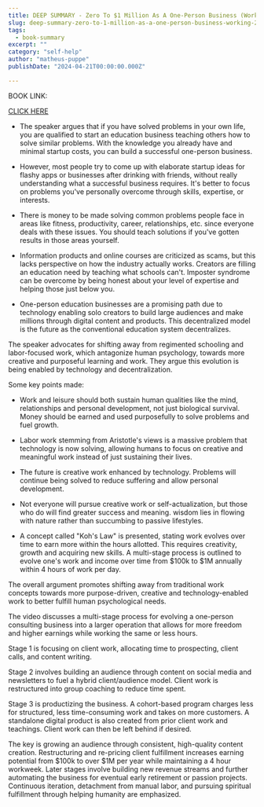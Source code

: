 ```yaml
---
title: DEEP SUMMARY - Zero To $1 Million As A One-Person Business (Working 2-4 Hours A Day) - Inglês (Estados Unidos)
slug: deep-summary-zero-to-1-million-as-a-one-person-business-working-2-4-hours-a-day-inglês-estados-unidos-
tags: 
  - book-summary
excerpt: ""
category: "self-help"
author: "matheus-puppe"
publishDate: "2024-04-21T00:00:00.000Z"

---
```


BOOK LINK:

[CLICK HERE](https://www.amazon.com/gp/search?ie=UTF8&tag=matheuspupp0a-20&linkCode=ur2&linkId=4410b525877ab397377c2b5e60711c1a&camp=1789&creative=9325&index=books&keywords=zero-to-1-million-as-a-one-person-business-working-2-4-hours-a-day-inglês-estados-unidos-)



 

- The speaker argues that if you have solved problems in your own life, you are qualified to start an education business teaching others how to solve similar problems. With the knowledge you already have and minimal startup costs, you can build a successful one-person business. 

- However, most people try to come up with elaborate startup ideas for flashy apps or businesses after drinking with friends, without really understanding what a successful business requires. It's better to focus on problems you've personally overcome through skills, expertise, or interests. 

- There is money to be made solving common problems people face in areas like fitness, productivity, career, relationships, etc. since everyone deals with these issues. You should teach solutions if you've gotten results in those areas yourself. 

- Information products and online courses are criticized as scams, but this lacks perspective on how the industry actually works. Creators are filling an education need by teaching what schools can't. Imposter syndrome can be overcome by being honest about your level of expertise and helping those just below you. 

- One-person education businesses are a promising path due to technology enabling solo creators to build large audiences and make millions through digital content and products. This decentralized model is the future as the conventional education system decentralizes.

 

The speaker advocates for shifting away from regimented schooling and labor-focused work, which antagonize human psychology, towards more creative and purposeful learning and work. They argue this evolution is being enabled by technology and decentralization. 

Some key points made:

- Work and leisure should both sustain human qualities like the mind, relationships and personal development, not just biological survival. Money should be earned and used purposefully to solve problems and fuel growth.

- Labor work stemming from Aristotle's views is a massive problem that technology is now solving, allowing humans to focus on creative and meaningful work instead of just sustaining their lives. 

- The future is creative work enhanced by technology. Problems will continue being solved to reduce suffering and allow personal development. 

- Not everyone will pursue creative work or self-actualization, but those who do will find greater success and meaning. wisdom lies in flowing with nature rather than succumbing to passive lifestyles.

- A concept called "Koh's Law" is presented, stating work evolves over time to earn more within the hours allotted. This requires creativity, growth and acquiring new skills. A multi-stage process is outlined to evolve one's work and income over time from $100k to $1M annually within 4 hours of work per day.

The overall argument promotes shifting away from traditional work concepts towards more purpose-driven, creative and technology-enabled work to better fulfill human psychological needs.

 

The video discusses a multi-stage process for evolving a one-person consulting business into a larger operation that allows for more freedom and higher earnings while working the same or less hours. 

Stage 1 is focusing on client work, allocating time to prospecting, client calls, and content writing. 

Stage 2 involves building an audience through content on social media and newsletters to fuel a hybrid client/audience model. Client work is restructured into group coaching to reduce time spent. 

Stage 3 is productizing the business. A cohort-based program charges less for structured, less time-consuming work and takes on more customers. A standalone digital product is also created from prior client work and teachings. Client work can then be left behind if desired. 

The key is growing an audience through consistent, high-quality content creation. Restructuring and re-pricing client fulfillment increases earning potential from $100k to over $1M per year while maintaining a 4 hour workweek. Later stages involve building new revenue streams and further automating the business for eventual early retirement or passion projects. Continuous iteration, detachment from manual labor, and pursuing spiritual fulfillment through helping humanity are emphasized.
